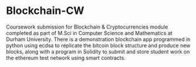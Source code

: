 # Blockchain-CW
Coursework submission for Blockchain & Cryptocurrencies module completed as part of M.Sci in Computer Science and Mathematics at Durham University.
There is a demonstration blockchain app programmed in python using ecdsa to replicate the bitcoin block structure and produce new blocks, along with a program in Solidity to submit and store student work on the ethereum test network using smart contracts.

